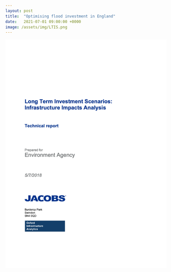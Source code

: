```yaml
---
layout: post
title:  "Optimising flood investment in England"
date:   2021-07-01 09:00:00 +0000
image: /assets/img/LTIS.png
---
```


<img src="/assets/img/LTIS.png" alt="LTIS report">

